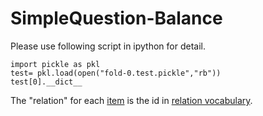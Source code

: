 # SimpleQuestion-Balance

Please use following script in ipython for detail.
```
import pickle as pkl
test= pkl.load(open("fold-0.test.pickle","rb"))
test[0].__dict__
```
The "relation" for each [item](Item.py) is the id in [relation vocabulary](../Embedding/rel.voc.pickle).